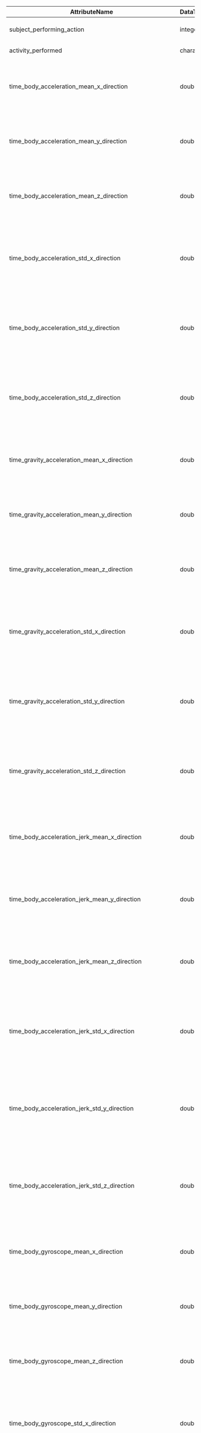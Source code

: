 AttributeName | DataType | Description
------------- | -------- | -----------
subject_performing_action | integer | Subject Performing Action
activity_performed | character | Activity Performed
time_body_acceleration_mean_x_direction | double | Time Domain Signal For The Body Acceleration Mean In The X Direction
time_body_acceleration_mean_y_direction | double | Time Domain Signal For The Body Acceleration Mean In The Y Direction
time_body_acceleration_mean_z_direction | double | Time Domain Signal For The Body Acceleration Mean In The Z Direction
time_body_acceleration_std_x_direction | double | Time Domain Signal For The Body Acceleration Standard Deviation In The X Direction
time_body_acceleration_std_y_direction | double | Time Domain Signal For The Body Acceleration Standard Deviation In The Y Direction
time_body_acceleration_std_z_direction | double | Time Domain Signal For The Body Acceleration Standard Deviation In The Z Direction
time_gravity_acceleration_mean_x_direction | double | Time Domain Signal For The Gravity Acceleration Mean In The X Direction
time_gravity_acceleration_mean_y_direction | double | Time Domain Signal For The Gravity Acceleration Mean In The Y Direction
time_gravity_acceleration_mean_z_direction | double | Time Domain Signal For The Gravity Acceleration Mean In The Z Direction
time_gravity_acceleration_std_x_direction | double | Time Domain Signal For The Gravity Acceleration Standard Deviation In The X Direction
time_gravity_acceleration_std_y_direction | double | Time Domain Signal For The Gravity Acceleration Standard Deviation In The Y Direction
time_gravity_acceleration_std_z_direction | double | Time Domain Signal For The Gravity Acceleration Standard Deviation In The Z Direction
time_body_acceleration_jerk_mean_x_direction | double | Time Domain Signal For The Body Acceleration Jerk Mean In The X Direction
time_body_acceleration_jerk_mean_y_direction | double | Time Domain Signal For The Body Acceleration Jerk Mean In The Y Direction
time_body_acceleration_jerk_mean_z_direction | double | Time Domain Signal For The Body Acceleration Jerk Mean In The Z Direction
time_body_acceleration_jerk_std_x_direction | double | Time Domain Signal For The Body Acceleration Jerk Standard Deviation In The X Direction
time_body_acceleration_jerk_std_y_direction | double | Time Domain Signal For The Body Acceleration Jerk Standard Deviation In The Y Direction
time_body_acceleration_jerk_std_z_direction | double | Time Domain Signal For The Body Acceleration Jerk Standard Deviation In The Z Direction
time_body_gyroscope_mean_x_direction | double | Time Domain Signal For The Body Gyroscope Mean In The X Direction
time_body_gyroscope_mean_y_direction | double | Time Domain Signal For The Body Gyroscope Mean In The Y Direction
time_body_gyroscope_mean_z_direction | double | Time Domain Signal For The Body Gyroscope Mean In The Z Direction
time_body_gyroscope_std_x_direction | double | Time Domain Signal For The Body Gyroscope Standard Deviation In The X Direction
time_body_gyroscope_std_y_direction | double | Time Domain Signal For The Body Gyroscope Standard Deviation In The Y Direction
time_body_gyroscope_std_z_direction | double | Time Domain Signal For The Body Gyroscope Standard Deviation In The Z Direction
time_body_gyroscope_jerk_mean_x_direction | double | Time Domain Signal For The Body Gyroscope Jerk Mean In The X Direction
time_body_gyroscope_jerk_mean_y_direction | double | Time Domain Signal For The Body Gyroscope Jerk Mean In The Y Direction
time_body_gyroscope_jerk_mean_z_direction | double | Time Domain Signal For The Body Gyroscope Jerk Mean In The Z Direction
time_body_gyroscope_jerk_std_x_direction | double | Time Domain Signal For The Body Gyroscope Jerk Standard Deviation In The X Direction
time_body_gyroscope_jerk_std_y_direction | double | Time Domain Signal For The Body Gyroscope Jerk Standard Deviation In The Y Direction
time_body_gyroscope_jerk_std_z_direction | double | Time Domain Signal For The Body Gyroscope Jerk Standard Deviation In The Z Direction
time_body_acceleration_magnitude_mean | double | Time Domain Signal For The Body Acceleration Magnitude Mean
time_body_acceleration_magnitude_std | double | Time Domain Signal For The Body Acceleration Magnitude Standard Deviation
time_gravity_acceleration_magnitude_mean | double | Time Domain Signal For The Gravity Acceleration Magnitude Mean
time_gravity_acceleration_magnitude_std | double | Time Domain Signal For The Gravity Acceleration Magnitude Standard Deviation
time_body_acceleration_jerk_magnitude_mean | double | Time Domain Signal For The Body Acceleration Jerk Magnitude Mean
time_body_acceleration_jerk_magnitude_std | double | Time Domain Signal For The Body Acceleration Jerk Magnitude Standard Deviation
time_body_gyroscope_magnitude_mean | double | Time Domain Signal For The Body Gyroscope Magnitude Mean
time_body_gyroscope_magnitude_std | double | Time Domain Signal For The Body Gyroscope Magnitude Standard Deviation
time_body_gyroscope_jerk_magnitude_mean | double | Time Domain Signal For The Body Gyroscope Jerk Magnitude Mean
time_body_gyroscope_jerk_magnitude_std | double | Time Domain Signal For The Body Gyroscope Jerk Magnitude Standard Deviation
frequency_body_acceleration_mean_x_direction | double | Frequency Domain Signal For The Body Acceleration Mean In The X Direction
frequency_body_acceleration_mean_y_direction | double | Frequency Domain Signal For The Body Acceleration Mean In The Y Direction
frequency_body_acceleration_mean_z_direction | double | Frequency Domain Signal For The Body Acceleration Mean In The Z Direction
frequency_body_acceleration_std_x_direction | double | Frequency Domain Signal For The Body Acceleration Standard Deviation In The X Direction
frequency_body_acceleration_std_y_direction | double | Frequency Domain Signal For The Body Acceleration Standard Deviation In The Y Direction
frequency_body_acceleration_std_z_direction | double | Frequency Domain Signal For The Body Acceleration Standard Deviation In The Z Direction
frequency_body_acceleration_jerk_mean_x_direction | double | Frequency Domain Signal For The Body Acceleration Jerk Mean In The X Direction
frequency_body_acceleration_jerk_mean_y_direction | double | Frequency Domain Signal For The Body Acceleration Jerk Mean In The Y Direction
frequency_body_acceleration_jerk_mean_z_direction | double | Frequency Domain Signal For The Body Acceleration Jerk Mean In The Z Direction
frequency_body_acceleration_jerk_std_x_direction | double | Frequency Domain Signal For The Body Acceleration Jerk Standard Deviation In The X Direction
frequency_body_acceleration_jerk_std_y_direction | double | Frequency Domain Signal For The Body Acceleration Jerk Standard Deviation In The Y Direction
frequency_body_acceleration_jerk_std_z_direction | double | Frequency Domain Signal For The Body Acceleration Jerk Standard Deviation In The Z Direction
frequency_body_gyroscope_mean_x_direction | double | Frequency Domain Signal For The Body Gyroscope Mean In The X Direction
frequency_body_gyroscope_mean_y_direction | double | Frequency Domain Signal For The Body Gyroscope Mean In The Y Direction
frequency_body_gyroscope_mean_z_direction | double | Frequency Domain Signal For The Body Gyroscope Mean In The Z Direction
frequency_body_gyroscope_std_x_direction | double | Frequency Domain Signal For The Body Gyroscope Standard Deviation In The X Direction
frequency_body_gyroscope_std_y_direction | double | Frequency Domain Signal For The Body Gyroscope Standard Deviation In The Y Direction
frequency_body_gyroscope_std_z_direction | double | Frequency Domain Signal For The Body Gyroscope Standard Deviation In The Z Direction
frequency_body_acceleration_magnitude_mean | double | Frequency Domain Signal For The Body Acceleration Magnitude Mean
frequency_body_acceleration_magnitude_std | double | Frequency Domain Signal For The Body Acceleration Magnitude Standard Deviation
frequency_body_body_acceleration_jerk_magnitude_mean | double | Frequency Domain Signal For The Body Body Acceleration Jerk Magnitude Mean
frequency_body_body_acceleration_jerk_magnitude_std | double | Frequency Domain Signal For The Body Body Acceleration Jerk Magnitude Standard Deviation
frequency_body_body_gyroscope_magnitude_mean | double | Frequency Domain Signal For The Body Body Gyroscope Magnitude Mean
frequency_body_body_gyroscope_magnitude_std | double | Frequency Domain Signal For The Body Body Gyroscope Magnitude Standard Deviation
frequency_body_body_gyroscope_jerk_magnitude_mean | double | Frequency Domain Signal For The Body Body Gyroscope Jerk Magnitude Mean
frequency_body_body_gyroscope_jerk_magnitude_std | double | Frequency Domain Signal For The Body Body Gyroscope Jerk Magnitude Standard Deviation
